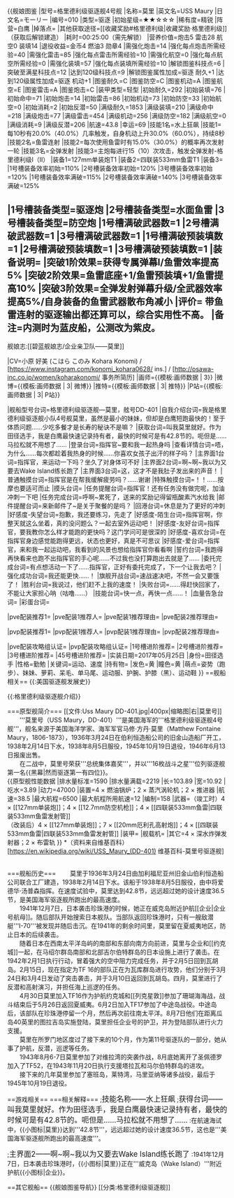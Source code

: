 {{舰娘图鉴
|型号=格里德利级驱逐舰4号舰
|名称=莫里
|英文名=USS Maury
|日文名=モーリー
|编号=010
|类型=驱逐
|初始星级=★★☆☆☆
|稀有度=精锐
|阵营=白鹰
|掉落点=
|其他获取途径=[[收藏奖励#格里德利级|收藏奖励·格里德利级]]（获取后解锁建造）
|耗时=00:25:00（需先解锁）
|营养价值=炮击5  雷击28  航空0 装填14
|退役收益=金币4 燃油3  勋章4
|需强化炮击=14
|强化每点炮击所需经验=40
|需强化雷击=85
|强化每点雷击所需经验=10
|需强化航空=0
|强化每点航空所需经验=0
|需强化装填=57
|强化每点装填所需经验=10
|解锁图鉴科技点=6
|突破至满星科技点=12
|达到120级科技点=9
|解锁图鉴属性加成=驱逐 耐久+1
|达到120级属性加成=驱逐 机动+1
|图鉴耐久=C
|图鉴防空=C
|图鉴机动=A
|图鉴航空=E
|图鉴雷击=A
|图鉴炮击=C
|装甲类型=轻型
|初始耐久=292
|初始装填=76
|初始命中=71
|初始炮击=14
|初始雷击=86
|初始机动=73
|初始防空=33
|初始航空=0
|初始消耗=2
|初始反潜=50
|满级耐久=1853
|满级装填=210
|满级命中=218
|满级炮击=77
|满级雷击=454
|满级机动=256
|满级防空=182
|满级航空=0
|满级消耗=9
|满级反潜=206
|航速=43.8
|幸运=69
|技能1名=水上狂飙
|技能1=每10秒有20.0%（40.0%）几率触发，自身机动上升30.0%（60.0%），持续8秒
|技能2名=鱼雷连射
|技能2=每次使用鱼雷时有15.0%（30.0%）的概率再次发射一轮
|技能3名=全弹发射
|技能3=主炮每进行15（10）次攻击，触发全弹发射-格里德利级I（II）
|装备1=127mm单装炮T1
|装备2=四联装533mm鱼雷T1
|装备3=
|1号槽装备效率初始=110%
|2号槽装备效率初始=120%
|3号槽装备效率初始=120%
|1号槽装备效率满破=115%
|2号槽装备效率满破=140%
|3号槽装备效率满破=125%
<!--鱼雷底座数不代表武器数，不了解的请勿修改数据。-->
|1号槽装备类型=驱逐炮
|2号槽装备类型=水面鱼雷
|3号槽装备类型=防空炮
|1号槽满破武器数=1
|2号槽满破武器数=1
|3号槽满破武器数=1
|1号槽满破预装填数=1
|2号槽满破预装填数=1
|3号槽满破预装填数=1
|装备说明=
|突破1阶效果=获得专属弹幕I/鱼雷效率提高5%
|突破2阶效果=鱼雷底座+1/鱼雷预装填+1/鱼雷提高10%
|突破3阶效果=全弹发射弹幕升级/全武器效率提高5%/自身装备的鱼雷武器散布角减小
|评价=
带鱼雷连射的驱逐输出都还算可以，综合实用性不高。
|备注=内测时为蓝皮船，公测改为紫皮。
----
舰娘志:[[碧蓝舰娘志/企业亲卫队——莫里]]

|CV=小原 好美 (こはら このみ Kohara Konomi) / [https://www.instagram.com/konomi_kohara0628/ ins.] / [http://osawa-inc.co.jp/women/koharakonomi/ 事务所简历]
|画师={{模板:画师数据 | 3}}
|微博={{模板:画师数据 | 3| 微博}}
|推特={{模板:画师数据 | 3| 推特}}
|P站={{模板:画师数据 | 3| P站}}

|舰船型号台词=格里德利级驱逐舰—莫里，舷号DD-401
|自我介绍台词=我是格里德利级驱逐舰小队4号舰莫里，虽然是最小的妹妹，但却是白鹰短跑最快的！至于体质问题……少吃多餐才是长寿的秘诀不是嘛？
|获取台词=叫我莫里就好。作为田径选手，我是白鹰最快速记录持有者，最快的时候可是有42.8节的。呃但是……马拉松就不用想了……
|登录台词=指挥官~要和我一起热身吗
|查看详情台词=唔，为什么……每次都趁着我热身的时候……你喜欢女孩子出汗的样子吗？
|主界面1台词=指挥官，来运动一下吗？坐久了对身体可不好
|主界面2台词=啊~啊~我以为又要去Wake Island练长跑了
|主界面3台词=这，这才不是我肚子发出来的声音！
|普通触摸台词=指挥官是在帮我缓解疲劳吗？……谢谢
|特殊触摸台词=！！……按摩也要适可而止
|摸头台词=
|任务提醒台词=指挥官！还有任务没有做完呢，加油冲刺一下吧
|任务完成台词=呼啊~累死了，送来的奖励记得留瓶酸素汽水给我
|邮件提醒台词=来新邮件了~是关于聚餐的是吗？
|回港台词=休息是为了更好的冲刺
|好感度-失望台词=抱歉，我还要练习，先走了
|好感度-陌生台词=指挥官啊，你整天就这么坐着，真的没问题么？一起去室外运动吧！
|好感度-友好台词=指挥官，要我教你怎么样才能跑的更快吗？这门学问可是很深的
|好感度-喜欢台词=在指挥官身边感觉能跑得更远，状态也更好，真是不可思议
|好感度-爱台词=指挥官，来和我一起运动吧，我看到的风景也想给指挥官你看看啊
|誓约台词=我跑得再快看来也跑不出指挥官的手心呢……不过我也没打算跑出去就是了……
|委托完成台词=有点想活动一下了……指挥官，正好有委托完成了，下一个让我去吧？
|强化成功台词=我还能更快……！
|旗舰开战台词=速战速决吧，不然一会又要饿了！
|胜利台词=我说过，他们赶不上我的速度！
|失败台词=……得赶快回家了，不能让大家担心呐（咕噜……）
|技能台词=快一点，再快一点……！
|血量告急台词=
|彩蛋台词=

|pve配装推荐1=
|pve配装1推荐人=
|pve配装1推荐理由=
|pve配装2推荐理由=

|pvp配装推荐1=
|pvp配装1推荐人=
|pvp配装1推荐理由=
|pvp配装2推荐理由=

|pve配装攻略组认证=
|pvp配装攻略组认证=
|1号槽进阶推荐=
|2号槽进阶推荐=
|3号槽进阶推荐=
|45号槽进阶推荐=
|实装日期=2017年05月25日
|身份=田径选手
|性格=勤勉
|关键词=运动、速度
|持有物=
|发色=黄
|瞳色=黄
|萌点=姿势（跑步）、妹妹、萝莉、呆毛、单马尾、运动服、护腕、护膝（黑）、运动鞋
}}
==舰船相关==
{{:美国驱逐舰发展史}}

{{:格里德利级驱逐舰介绍}}

===原型舰简介===
[[文件:Uss Maury DD-401.jpg|400px|缩略图|右|莫里号]]
　　'''莫里号（USS Maury，DD-401）'''是美国海军的'''格里德利级驱逐舰4号舰'''，舰名来源于美国海洋学家、海军军官马修·方丹·莫里（Matthew Fontaine Maury，1806-1873），1936年3月24日在伯利恒造船公司的旧金山造船厂开工，1938年2月14日下水，1938年8月5日服役，1945年10月19日退役，1946年6月13日报废出售。<br>
　　在二战中，莫里号荣获'''总统集体嘉奖'''，并以'''16枚战斗之星'''位列驱逐舰第一名{{黑幕|然而驱逐第一有四位}}。<br>
 {{原型舰性能数据
|排水量标准=1590
|排水量满载=2219
|长=103.89
|宽=10.92
|吃水=3.89
|动力=47000
|装置=4 × 燃油锅炉；2 × 蒸汽涡轮机；2 × 推进器
|航速=38.5
|最大航程=6500
|最大航程所用航速=12
|编制=158
|武器=（竣工时）4 × [[127mm单装炮]]；4 × [[12.7mm防空机枪]]；4 × [[四联装533mm鱼雷|四联装533mm鱼雷发射管]]<br>
（改装后）4 × [[127mm单装炮]]；7 × [[20mm厄利孔高射炮]]；4 × [[四联装533mm鱼雷|四联装533mm鱼雷发射管]]
|装甲=
|舰载机=
|其它=4 × 深水炸弹发射器；2 × 布雷轨
}}
*（资料来自维基百科）<ref>[https://en.wikipedia.org/wiki/USS_Maury_(DD-401) 维基百科-莫里号驱逐舰]</ref><br><br>

===舰船历史===
　　莫里于1936年3月24日由加利福尼亚州旧金山伯利恒造船公司联合工厂建造，1938年2月14日下水。该船于1938年8月5日服役，由中将爱德华·汤普森指挥。在速度试验中，莫里达到42.8节，远远超过她的设计速度36.5节，是美国海军驱逐舰所跑出的最高速度。<br>
　　1941年12月7日，日本袭击珍珠港的时候，她正在威克岛附近护航[[企业|企业号航母]]。随后部队开始搜索日本舰队。当部队返回珍珠港时，只有一艘敌潜艇'''I-70'''被发现并随后击沉。在1941年的剩余时间里，莫里留在夏威夷地区，防止日本的后续袭击。<br>
　　随着日本在西南太平洋岛屿的南部和东部向南方向前进，莫里与企业和[[约克城]]一起，在马绍尔群岛南部和北部吉尔伯特群岛的日本设施上进行了袭击。在1942年2月1日执行行动，冒着强大的空中阻力完成任务，并于2月5日回到瓦胡岛。2月15日，现在指定为TF 16的部队正在为瓦库群岛进行攻势，他们分别于3月24日和3月4日发动了突击袭击，并于3月10日返回到瓦胡岛。四月，莫里进行了反潜和高射演习，并担任海上巡逻的任务。<br>
　　4月30日莫里加入TF16作为护航约克城和[[列克星敦]]参加了珊瑚海海战，战斗结束后于5月26日返回夏威夷。6月2日加入TF17参加了中途岛战役。中途岛后，该部队在珍珠港停留一个月，然后再次前往南太平洋。8月7日他们在距离瓜岛40英里的图拉吉岛实施登陆，莫里担任企业号的护卫，并为登陆部队进行火力支援。<br>
　　莫里在所罗门地区度过了接下来的10个月，作为第11号驱逐队的一部分，她从事了护航，反潜，巡逻等任务。<br>
　　1943年8月6-7日莫里参加了对维拉湾的突袭作战，8月底她离开了圣佩德罗加入了TF52，在1943年11月20日执行支援塔拉瓦和马尔伯特群岛的进攻。<br>
　　接下来的几年莫里参加了塞班岛，莱特湾，马里亚纳等诸多战役，最后于1945年10月19日退役。<br>

==游戏相关==
===相关解释===
;<big>技能名称——水上狂飙</big>
;<big>获得台词——叫我莫里就好。作为田径选手，我是白鹰最快速记录持有者，最快的时候可是有42.8节的。呃但是……马拉松就不用想了……</big>
:在航速海试中，{{小图标|莫里}}达到'''42.8节'''，远远超过她的设计速度36.5节，这也是'''美国海军驱逐舰所跑出的最高速度'''。

;<big>主界面2——啊~啊~我以为又要去Wake Island练长跑了</big>
:1941年12月7日，日本袭击珍珠港时，{{小图标|莫里}}正在'''威克岛（Wake Island）'''附近护航{{小图标|企业}}。

==其它舰船==
{{舰娘图鉴导航}}
[[分类:格里德利级驱逐舰]]